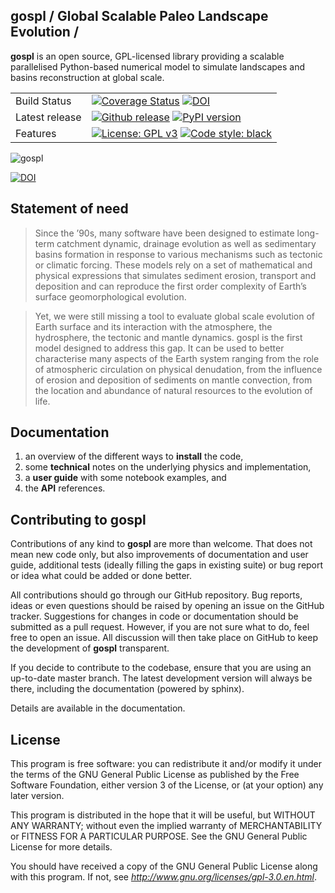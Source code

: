 ## gospl / Global Scalable Paleo Landscape Evolution  /

**gospl** is an open source, GPL-licensed library providing a scalable parallelised Python-based numerical model to simulate landscapes and basins reconstruction at global scale.

|    |    |
| --- | --- |
| Build Status | [![Coverage Status](https://coveralls.io/repos/github/Geodels/gospl/badge.svg?branch=master)](https://coveralls.io/github/Geodels/gospl?branch=master)  [![DOI](https://zenodo.org/badge/206898115.svg)](https://zenodo.org/badge/latestdoi/206898115) |
| Latest release | [![Github release](https://img.shields.io/github/release/Geodels/gospl.svg?label=tag&colorB=11ccbb)](https://github.com/Geodels/gospl/releases) [![PyPI version](https://badge.fury.io/py/gospl.svg?colorB=cc77dd)](https://pypi.org/project/gospl) |
| Features | [![License: GPL v3](https://img.shields.io/badge/License-GPLv3-blue.svg)](https://www.gnu.org/licenses/gpl-3.0)  [![Code style: black](https://img.shields.io/badge/code%20style-black-000000.svg)](https://github.com/psf/black)|


![gospl](https://github.com/Geodels/gospl/blob/master/docs/images/earth.png?raw=true)


[![DOI](https://joss.theoj.org/papers/10.21105/joss.02804/status.svg)](https://doi.org/10.21105/joss.02804)

## Statement of need

> Since the ’90s, many software have been designed to estimate long-term catchment dynamic, drainage evolution as well as sedimentary basins formation in response to various mechanisms such as tectonic or climatic forcing. These models rely on a set of mathematical and physical expressions that simulates sediment erosion, transport and deposition and can reproduce the first order complexity of Earth’s surface geomorphological evolution.

> Yet, we were still missing a tool to evaluate global scale evolution of Earth surface and its interaction with the atmosphere, the hydrosphere, the tectonic and mantle dynamics. gospl is the first model designed to address this gap. It can be used to better characterise many aspects of the Earth system ranging from the role of atmospheric circulation on physical denudation, from the influence of erosion and deposition of sediments on mantle convection, from the location and abundance of natural resources to the evolution of life.

## Documentation

1. an overview of the different ways to **install** the code,
2. some **technical** notes on the underlying physics and implementation,
3. a **user guide** with some notebook examples, and
4. the **API** references.

## Contributing to gospl

Contributions of any kind to **gospl** are more than welcome. That does not mean new code only, but also improvements of documentation and user guide, additional tests (ideally filling the gaps in existing suite) or bug report or idea what could be added or done better.

All contributions should go through our GitHub repository. Bug reports, ideas or even questions should be raised by opening an issue on the GitHub tracker. Suggestions for changes in code or documentation should be submitted as a pull request. However, if you are not sure what to do, feel free to open an issue. All discussion will then take place on GitHub to keep the development of **gospl** transparent.

If you decide to contribute to the codebase, ensure that you are using an up-to-date master branch. The latest development version will always be there, including the documentation (powered by sphinx).

Details are available in the documentation.

## License

This program is free software: you can redistribute it and/or modify it under the terms of the GNU  General Public License as published by the Free Software Foundation, either version 3 of the License, or (at your option) any later version.

This program is distributed in the hope that it will be useful, but WITHOUT ANY WARRANTY; without even the implied warranty of MERCHANTABILITY or FITNESS FOR A PARTICULAR PURPOSE. See the GNU General Public License for more details.

You should have received a copy of the GNU General Public License along with this program. If not, see _http://www.gnu.org/licenses/gpl-3.0.en.html_.
